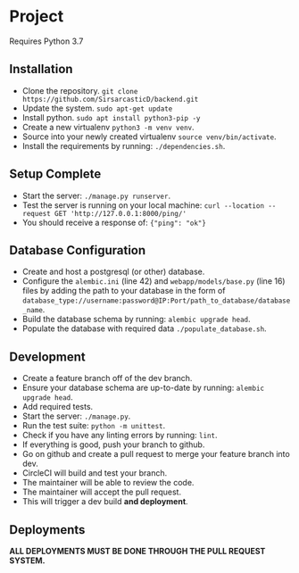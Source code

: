 # Project

Requires Python 3.7

## Installation
* Clone the repository. `git clone https://github.com/SirsarcasticD/backend.git`
* Update the system. `sudo apt-get update`
* Install python. `sudo apt install python3-pip -y`
* Create a new virtualenv `python3 -m venv venv`.
* Source into your newly created virtualenv `source venv/bin/activate`.
* Install the requirements by running: `./dependencies.sh`.

## Setup Complete
* Start the server: `./manage.py runserver`.
* Test the server is running on your local machine: `curl --location --request GET 'http://127.0.0.1:8000/ping/'`
* You should receive a response of: `{"ping": "ok"}`

## Database Configuration
* Create and host a postgresql (or other) database.
* Configure the `alembic.ini` (line 42) and `webapp/models/base.py` (line 16) files by adding the path to your database in the form of `database_type://username:password@IP:Port/path_to_database/database_name`. 
* Build the database schema by running: `alembic upgrade head`.
* Populate the database with required data `./populate_database.sh`.

## Development
* Create a feature branch off of the dev branch.
* Ensure your database schema are up-to-date by running: `alembic upgrade head`.
* Add required tests.
* Start the server: `./manage.py`.
* Run the test suite: `python -m unittest`.
* Check if you have any linting errors by running: `lint`.
* If everything is good, push your branch to github.
* Go on github and create a pull request to merge your feature branch into dev.
* CircleCI will build and test your branch.
* The maintainer will be able to review the code.
* The maintainer will accept the pull request.
* This will trigger a dev build **and deployment**.

## Deployments
**ALL DEPLOYMENTS MUST BE DONE THROUGH THE PULL REQUEST SYSTEM.**
